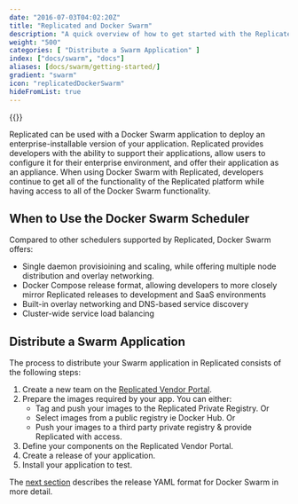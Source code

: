 ```yaml
---
date: "2016-07-03T04:02:20Z"
title: "Replicated and Docker Swarm"
description: "A quick overview of how to get started with the Replicated Docker Swarm scheduler."
weight: "500"
categories: [ "Distribute a Swarm Application" ]
index: ["docs/swarm", "docs"]
aliases: [docs/swarm/getting-started/]
gradient: "swarm"
icon: "replicatedDockerSwarm"
hideFromList: true
---
```


{{<legacynotice>}}

Replicated can be used with a Docker Swarm application to deploy an enterprise-installable version of your application. Replicated provides developers with the ability to support their applications, allow users to configure it for their enterprise environment, and offer their application as an appliance. When using Docker Swarm with Replicated, developers continue to get all of the functionality of the Replicated platform while having access to all of the Docker Swarm functionality.

## When to Use the Docker Swarm Scheduler

Compared to other schedulers supported by Replicated, Docker Swarm offers:

* Single daemon provisioining and scaling, while offering multiple node distribution and overlay networking.
* Docker Compose release format, allowing developers to more closely mirror Replicated releases to development and SaaS environments
* Built-in overlay networking and DNS-based service discovery
* Cluster-wide service load balancing

## Distribute a Swarm Application

The process to distribute your Swarm application in Replicated consists of the following steps:

1. Create a new team on the [Replicated Vendor Portal](https://vendor.replicated.com/signup).
1. Prepare the images required by your app. You can either:
   * Tag and push your images to the Replicated Private Registry. Or
   * Select images from a public registry ie Docker Hub. Or
   * Push your images to a third party private registry & provide Replicated with access.
1. Define your components on the Replicated Vendor Portal.
1. Create a release of your application.
1. Install your application to test.

The [next section](/docs/swarm/packaging-an-application/) describes the release YAML format for Docker Swarm in more detail.
